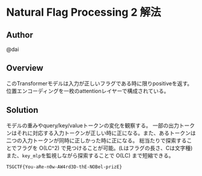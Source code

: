 # Natural Flag Processing 2 解法

## Author

@dai

## Overview

このTransformerモデルは入力が正しいフラグである時に限りpositiveを返す。
位置エンコーディングを一枚のattentionレイヤーで構成されている。

## Solution

モデルの重みやquery/key/valueトークンの変化を観察する。
一部の出力トークンはそれに対応する入力トークンが正しい時に正になる。また、あるトークンは二つの入力トークンが同時に正しかった時に正になる。
総当たりで探索することでフラグを O(LC^2) で見つけることが可能。(Lはフラグの長さ、Cは文字種) また、`key_mlp`を監視しながら探索することで O(LC) まで短縮できる。

`TSGCTF{You-aRe-n0w-AW4rd3D-thE-NOBel-prizE}`